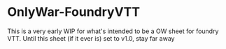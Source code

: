 # OnlyWar-FoundryVTT

This is a very early WIP for what's intended to be a OW sheet for foundry VTT. Until this sheet (if it ever is) set to v1.0, stay far away